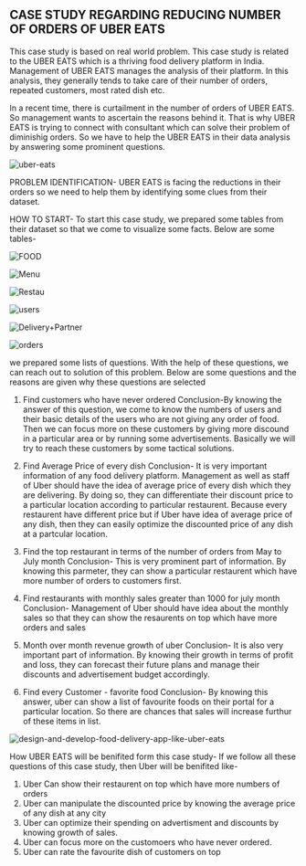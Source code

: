 ## CASE STUDY REGARDING REDUCING NUMBER OF ORDERS OF UBER EATS

This case study is based on real world problem. This case study is related to the UBER EATS which is a thriving food delivery platform in India. Management of UBER EATS manages the analysis of their platform. In this analysis, they generally tends to take care of their number of orders, repeated customers, most rated dish etc. 

In a recent time, there is curtailment in the number of orders of UBER EATS. So management wants to ascertain the reasons behind it. That is why UBER EATS is trying to connect with consultant which can solve their problem of diminishig orders.
So we have to help the UBER EATS in their data analysis by answering some prominent questions.

 
 ![uber-eats](https://github.com/akash9777/UBER_EATS/assets/159752126/ea911424-d1b2-440c-ba90-3a402c904f5e)


PROBLEM IDENTIFICATION- UBER EATS is facing the reductions in their orders so we need to help them by identifying some clues from their dataset.

HOW TO START- To start this case study, we prepared some tables from their dataset so that we come to visualize some facts. Below are some tables-

![FOOD](https://github.com/akash9777/UBER_EATS/assets/159752126/95187c3f-8298-48c0-a3bd-2a19040e4135)

![Menu](https://github.com/akash9777/UBER_EATS/assets/159752126/4e7d1a1c-a5e4-4253-b09b-8a2e8f62cccb)


![Restau](https://github.com/akash9777/UBER_EATS/assets/159752126/79c3bc2b-655b-4593-8a1f-8fb79492ca01)

![users](https://github.com/akash9777/UBER_EATS/assets/159752126/aed2bd4e-15c4-4225-9491-96aaad3cc73c)

![Delivery+Partner](https://github.com/akash9777/UBER_EATS/assets/159752126/f4f92b01-acfc-4354-8759-46e1b2216e1f)

![orders](https://github.com/akash9777/UBER_EATS/assets/159752126/abe919b4-3552-4470-9dc1-cce15b2a61a2)



we prepared some lists of questions. With the help of these questions, we can reach out to solution of this problem. Below are some questions and the reasons are given why these questions are selected

1. Find customers who have never ordered
Conclusion-By knowing the answer of this question, we come to know the numbers of users and their basic details of the users who are not giving any order of food. Then we can focus more on these customers by giving more discound in a particular area or by running some advertisements. Basically we will try to reach these customers by some tactical solutions. 

2. Find  Average Price of every dish
Conclusion- It is very important information of any food delivery platform. Management  as well as staff of Uber should have the idea of average price of every dish which they are delivering. By doing so, they can differentiate their discount price to a particular location according to particular restaurent. Because every restaurent have different price but if Uber have idea of average price of any dish, then they can easily optimize the discounted price of any dish at a partcular location.

3. Find the top restaurant in terms of the number of orders from May to July month
Conclusion- This is very prominent part of information. By knowing this parmeter, they can show a particular restaurent which have more number of orders to customers first.

4. Find restaurants with monthly sales greater than 1000 for july month
Conclusion- Management of Uber should have idea about the monthly sales so that they can show the resaurents on top which have more orders and sales

5. Month over month revenue growth of uber
Conclusion- It is also very important part of information. By knowing their growth in terms of profit and loss, they can forecast their future plans and manage their discounts and advertisement budget accordingly.

6. Find every Customer - favorite food
Conclusion- By knowing this answer, uber can show a list of favourite foods on their portal for a particular location. So there are chances that sales will increase furthur of these items in list.



![design-and-develop-food-delivery-app-like-uber-eats](https://github.com/akash9777/UBER_EATS/assets/159752126/24490cd8-d216-4c0d-af71-b26b8e60562e)



How UBER EATS will be benifited form this case study- If we follow all these questions of this case study, then Uber will be benifited like-

1. Uber Can show their restaurent on top which have more numbers of orders
2. Uber can manipulate the discounted price by knowing the average price of any dish at any city
3. Uber can optimize their spending on advertisment and discounts by knowing growth of sales.
4. Uber can focus more on the customoers who have never ordered.
5. Uber can rate the favourite dish of customers on top

  


